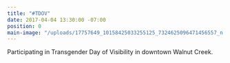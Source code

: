 ```yaml
---
title: "#TDOV"
date: 2017-04-04 13:30:00 -07:00
position: 0
main-image: "/uploads/17757649_10158425033255125_7324625096471456557_n.jpg"
---
```


Participating in Transgender Day of Visibility in downtown Walnut Creek.
